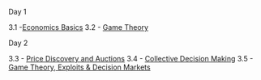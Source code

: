 Day 1

3.1 -[Economics Basics](https://github.com/paritytech/polkadot-blockchain-academy/blob/145fa76d8bc5194016f6eb6d60cb96328aa9b52d/syllabus/3-Economics/3.1-Economics_Basics)
3.2 - [Game Theory](https://github.com/paritytech/polkadot-blockchain-academy/blob/145fa76d8bc5194016f6eb6d60cb96328aa9b52d/syllabus/3-Economics/3.2-Game_Theory)

Day 2

3.3 - [Price Discovery and Auctions](https://github.com/paritytech/polkadot-blockchain-academy/blob/145fa76d8bc5194016f6eb6d60cb96328aa9b52d/syllabus/3-Economics/3.3-Price_Discovery_&_Auctions)
3.4 - [Collective Decision Making](https://github.com/paritytech/polkadot-blockchain-academy/blob/145fa76d8bc5194016f6eb6d60cb96328aa9b52d/syllabus/3-Economics/3.5-Game_Theory_Exploits_&_Prediction_Markets)
3.5 - [Game Theory, Exploits & Decision Markets](https://github.com/paritytech/polkadot-blockchain-academy/blob/145fa76d8bc5194016f6eb6d60cb96328aa9b52d/syllabus/3-Economics/3.5-Game_Theory_Exploits_&_Prediction_Markets)
